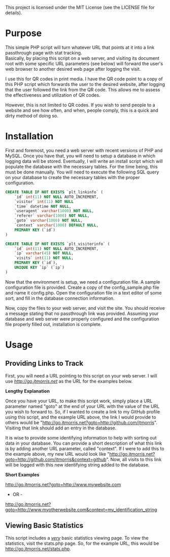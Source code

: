 This project is licensed under the MIT License (see the LICENSE file for details).

Purpose
==========
This simple PHP script will turn whatever URL that points at it into a link passthrough page with stat tracking.  
Basically, by placing this script on a web server, and visiting its document root with some specific URL parameters
(see below) will forward the user's web browser to another desired web page after logging the visit.

I use this for QR codes in print media.  I have the QR code point to a copy of this PHP script which forwards
the user to the desired website, after logging that the user followed the link from the QR code.  This allows
me to assess the effectiveness and utilization of QR codes.

However, this is not limited to QR codes.  If you wish to send people to a website and see how often, and when,
people comply, this is a quick and dirty method of doing so.


Installation
=============
First and foremost, you need a web server with recent versions of PHP and MySQL.  Once you have that, you will need to setup a database
in which logging data will be stored.  Eventually, I will write an install script which will populate the database with
the necessary tables.  For the time being, this must be done manually.  You will need to execute the following SQL query
on your database to create the necessary tables with the proper configuration.

```sql
CREATE TABLE IF NOT EXISTS `plt_linkinfo` (
	`id` int(11) NOT NULL AUTO_INCREMENT,
	`visitor` int(11) NOT NULL
	`time` datetime NOT NULL,
	`useragent` varchar(1000) NOT NULL,
	`referer` varchar(1000) NOT NULL,
	`goto` varchar(1000) NOT NULL,
	`context` varchar(1000) DEFAULT NULL,
	PRIMARY KEY (`id`)
)

CREATE TABLE IF NOT EXISTS `plt_visitorinfo` (
	`id` int(11) NOT NULL AUTO_INCREMENT,
	`ip` varchar(45) NOT NULL,
	`visits` int(11) NOT NULL,
	PRIMARY KEY (`id`),
	UNIQUE KEY `ip` (`ip`)
)
```

Now that the environment is setup, we need a configuration file.  A sample configuration file is provided.  Create a copy of the
config_sample.php file and name it config.php.  Open the configuration file in a text editor of some sort, and fill in the database
connection information.

Now, copy the files to your web server, and visit the site.  You should receive a message stating that no passthrough link was provided.
Assuming your database and web server were properly configured and the configuration file properly filled out, installation is complete.

Usage
==========
Providing Links to Track
-------------------------
First, you will need a URL pointing to this script on your web server.  I will use <i>http://go.jtmorris.net</i> as the URL for the examples
below.

<b>Lengthy Explanation</b>

Once you have your URL, to make this script work, simply place a URL parameter named "goto" at the end of your URL with the value of the 
URL you wish to forward to.  So, if I wanted to create a link to my GitHub profile using this script, and the example URL above, the link
I would provide to others would be "http://go.jtmorris.net?goto=http://github.com/jtmorris".  Visiting that link should add an entry in
the database.

It is wise to provide some identifying information to help with sorting out data in your database.  You can provide a short description of
what this link is by adding another URL parameter, called "context".  If I were to add this to the example above, my new URL would look like
"http://go.jtmorris.net?goto=http://github.com/jtmorris&context=github".  Now, all visits to this link will be logged with this new identifying
string added to the database.

<b>Short Examples</b>

http://go.jtmorris.net?goto=http://www.mywebsite.com

- OR -

http://go.jtmorris.net?goto=http://www.myotherwebsite.com&context=my_identification_string


Viewing Basic Statistics
-------------------------
This script includes a <i><u>very</u></i> basic statistics viewing page.  To view the statistics, visit the stats.php page.  So, for the example
URL, this would be http://go.jtmorris.net/stats.php.  